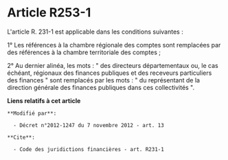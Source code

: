 # Article R253-1

L'article R. 231-1 est applicable dans les conditions suivantes : 

1° Les références à la chambre régionale des comptes sont remplacées par des références à la chambre territoriale des
comptes ; 

2° Au dernier alinéa, les mots : " des   directeurs départementaux ou, le cas échéant, régionaux des finances publiques  et
des receveurs particuliers des finances " sont remplacés par les mots : " du représentant de la direction générale des
finances publiques dans ces collectivités ".

**Liens relatifs à cet article**

	**Modifié par**:

	  - Décret n°2012-1247 du 7 novembre 2012 - art. 13

	**Cite**:

	  - Code des juridictions financières - art. R231-1
